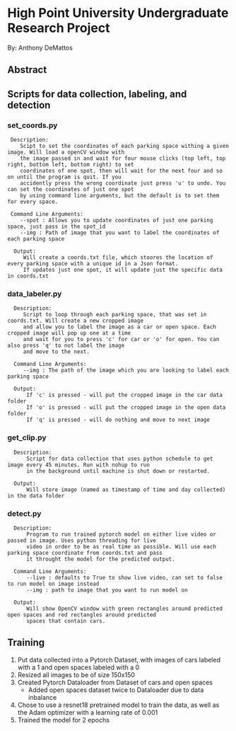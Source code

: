  # High Point University Undergraduate Research Project 
 By: Anthony DeMattos
 
 ## Abstract
 
 ## Scripts for data collection, labeling, and detection
 
 ### set_coords.py
     Description: 
        Scipt to set the coordinates of each parking space withing a given image. Will load a openCV window with 
        the image passed in and wait for four mouse clicks (top left, top right, bottom left, bottom right) to set 
        coordinates of one spot, then will wait for the next four and so on until the program is quit. If you 
        accidently press the wrong coordinate just press 'u' to undo. You can set the coordinates of just one spot 
        by using command line arguments, but the default is to set them for every space.
        
     Command Line Arguments:
        --spot : Allows you to update coordinates of just one parking space, just pass in the spot_id
        --img : Path of image that you want to label the coordinates of each parking space
      
      Output:
         Will create a coords.txt file, which stoores the location of every parking space with a unique id in a Json format.
         If updates just one spot, it will update just the specific data in coords.txt
         
### data_labeler.py 
      Description:
         Script to loop through each parking space, that was set in coords.txt. Will create a new cropped image 
         and allow you to label the image as a car or open space. Each cropped image will pop up one at a time 
         and wait for you to press 'c' for car or 'o' for open. You can also press 'q' to not label the image
         and move to the next. 

      Command Line Arguments:
         --img : The path of the image which you are looking to label each parking space
        
      Output: 
          If 'c' is pressed - will put the cropped image in the car data folder
          If 'o' is pressed - will put the cropped image in the open data folder
          If 'q' is pressed - will do nothing and move to next image
          
 ### get_clip.py
      Description:
          Script for data collection that uses python schedule to get image every 45 minutes. Run with nohup to run
          in the background until machine is shut down or restarted. 
          
      Output:
          Will store image (named as timestamp of time and day collected) in the data folder

### detect.py
      Description:
          Program to run trained pytorch model on either live video or passed in image. Uses python threading for live 
          video in order to be as real time as possible. Will use each parking space coordinate from coords.txt and pass
          it throught the model for the predicted output.
          
      Command Line Arguments:
          --live : defaults to True to show live video, can set to false to run model on image instead
          --img : path to image that you want to run model on
          
      Output:
          Will show OpenCV window with green rectangles around predicted open spaces and red rectangles around predicted
          spaces that contain cars. 
          
## Training

1. Put data collected into a Pytorch Dataset, with images of cars labeled with a 1 and open spaces labeled with a 0
2. Resized all images to be of size 150x150
3. Created Pytorch Dataloader from Dataset of cars and open spaces
   - Added open spaces dataset twice to Dataloader due to data inbalance 
4. Chose to use a resnet18 pretrained model to train the data, as well as the Adam optimizer with a learning rate of 0.001
5. Trained the model for 2 epochs 
